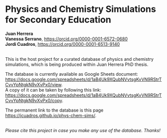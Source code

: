 # Physics and Chemistry Simulations for Secondary Education

**Juan Herrera** <br/>
**Vanessa Serrano**, <https://orcid.org/0000-0001-6572-0680><br/>
**Jordi Cuadros**, <https://orcid.org/0000-0001-6513-9140><br/>


<br/>This is the host project for a curated database of physics and chemistry simulations, which is being produced within Juan Herrera PhD thesis. 

The database is currently available as Google Sheets document: <https://docs.google.com/spreadsheets/d/1aB4Uk9XQubNVvtsgKvVN9RStrTCvvYpNtgkN9vXvPx0/view>. <br/>
A copy of it can be taken by following this link: <https://docs.google.com/spreadsheets/d/1aB4Uk9XQubNVvtsgKvVN9RStrTCvvYpNtgkN9vXvPx0/copy>.

The permanent link to the database is this page <https://jcuadros.github.io/phys-chem-sims/>.

<br/>*Please cite this project in case you make any use of the database. Thanks!*
